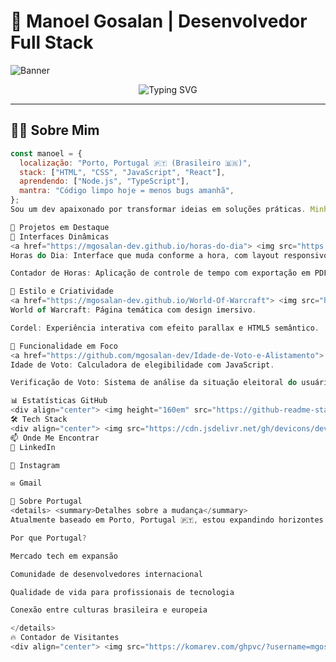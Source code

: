 # 👋 Manoel Gosalan | Desenvolvedor Full Stack

![Banner](https://capsule-render.vercel.app/api?type=waving&color=0:8257E6,100:FF0080&height=200&section=header&text=Manoel%20Gosalan&fontSize=50&animation=fadeIn&fontAlignY=38&desc=Full%20Stack%20Developer%20|%20Brasil%20→%20Portugal&descAlignY=55&descAlign=62)

<div align="center">
  <img src="https://readme-typing-svg.demolab.com?font=Fira+Code&weight=600&size=22&pause=1000&color=36BCF7FF&center=true&vCenter=true&random=false&width=435&lines=Hello+World!+%F0%9F%8C%8E;Frontend+Developer+%F0%9F%92%BB;Código+limpo%2C+interfaces+top+%F0%9F%94%A5;Always+learning+%F0%9F%93%9A;Rank+SSS+Adventurer+%F0%9F%8E%AE" alt="Typing SVG" />
</div>

---

## 🧙‍♂️ Sobre Mim

```js
const manoel = {
  localização: "Porto, Portugal 🇵🇹 (Brasileiro 🇧🇷)",
  stack: ["HTML", "CSS", "JavaScript", "React"],
  aprendendo: ["Node.js", "TypeScript"],
  mantra: "Código limpo hoje = menos bugs amanhã",
};
Sou um dev apaixonado por transformar ideias em soluções práticas. Minha jornada começou no Brasil e hoje continuo evoluindo em Portugal — um commit de cada vez.

🚀 Projetos em Destaque
🌇 Interfaces Dinâmicas
<a href="https://mgosalan-dev.github.io/horas-do-dia"> <img src="https://github-readme-stats.vercel.app/api/pin/?username=mgosalan-dev&repo=horas-do-dia&theme=tokyonight" /> </a> <a href="https://mgosalan-dev.github.io/Contador-de-Horas"> <img src="https://github-readme-stats.vercel.app/api/pin/?username=mgosalan-dev&repo=Contador-de-Horas&theme=tokyonight" /> </a>
Horas do Dia: Interface que muda conforme a hora, com layout responsivo.

Contador de Horas: Aplicação de controle de tempo com exportação em PDF.

🎨 Estilo e Criatividade
<a href="https://mgosalan-dev.github.io/World-Of-Warcraft"> <img src="https://github-readme-stats.vercel.app/api/pin/?username=mgosalan-dev&repo=World-Of-Warcraft&theme=tokyonight" /> </a> <a href="https://mgosalan-dev.github.io/Cordel/"> <img src="https://github-readme-stats.vercel.app/api/pin/?username=mgosalan-dev&repo=Cordel&theme=tokyonight" /> </a>
World of Warcraft: Página temática com design imersivo.

Cordel: Experiência interativa com efeito parallax e HTML5 semântico.

🧠 Funcionalidade em Foco
<a href="https://github.com/mgosalan-dev/Idade-de-Voto-e-Alistamento"> <img src="https://github-readme-stats.vercel.app/api/pin/?username=mgosalan-dev&repo=Idade-de-Voto-e-Alistamento&theme=tokyonight" /> </a> <a href="https://github.com/mgosalan-dev/verificacao-de-voto"> <img src="https://github-readme-stats.vercel.app/api/pin/?username=mgosalan-dev&repo=verificacao-de-voto&theme=tokyonight" /> </a>
Idade de Voto: Calculadora de elegibilidade com JavaScript.

Verificação de Voto: Sistema de análise da situação eleitoral do usuário.

📊 Estatísticas GitHub
<div align="center"> <img height="160em" src="https://github-readme-stats.vercel.app/api?username=mgosalan-dev&show_icons=true&theme=tokyonight&include_all_commits=true&count_private=true&hide_border=true"/> <img height="160em" src="https://github-readme-streak-stats.herokuapp.com/?user=mgosalan-dev&theme=tokyonight&hide_border=true"/> <img height="160em" src="https://github-readme-stats.vercel.app/api/top-langs/?username=mgosalan-dev&layout=compact&langs_count=7&theme=tokyonight&hide_border=true"/> </div>
🛠️ Tech Stack
<div align="center"> <img src="https://cdn.jsdelivr.net/gh/devicons/devicon/icons/html5/html5-original.svg" height="40" /> <img src="https://cdn.jsdelivr.net/gh/devicons/devicon/icons/css3/css3-original.svg" height="40" /> <img src="https://cdn.jsdelivr.net/gh/devicons/devicon/icons/javascript/javascript-original.svg" height="40" /> <img src="https://cdn.jsdelivr.net/gh/devicons/devicon/icons/react/react-original.svg" height="40" /> <img src="https://cdn.jsdelivr.net/gh/devicons/devicon/icons/nodejs/nodejs-original.svg" height="40" /> <img src="https://cdn.jsdelivr.net/gh/devicons/devicon/icons/git/git-original.svg" height="40" /> </div>
📫 Onde Me Encontrar
💼 LinkedIn

📸 Instagram

✉️ Gmail

📌 Sobre Portugal
<details> <summary>Detalhes sobre a mudança</summary>
Atualmente baseado em Porto, Portugal 🇵🇹, estou expandindo horizontes profissionais enquanto trago comigo o conhecimento brasileiro.

Por que Portugal?

Mercado tech em expansão

Comunidade de desenvolvedores internacional

Qualidade de vida para profissionais de tecnologia

Conexão entre culturas brasileira e europeia

</details>
🔥 Contador de Visitantes
<div align="center"> <img src="https://komarev.com/ghpvc/?username=mgosalan-dev&color=blueviolet" alt="Profile views" /> </div> ```
